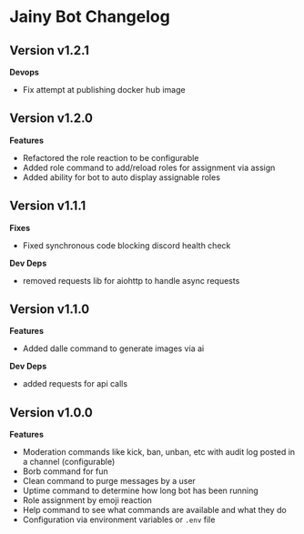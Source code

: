 # Jainy Bot Changelog

## Version v1.2.1

**Devops**

- Fix attempt at publishing docker hub image

## Version v1.2.0

**Features**
- Refactored the role reaction to be configurable
- Added role command to add/reload roles for assignment via assign
- Added ability for bot to auto display assignable roles

## Version v1.1.1

**Fixes**

- Fixed synchronous code blocking discord health check

**Dev Deps**

- removed requests lib for aiohttp to handle async requests

## Version v1.1.0
**Features**
- Added dalle command to generate images via ai

**Dev Deps**
- added requests for api calls

## Version v1.0.0
**Features**
- Moderation commands like kick, ban, unban, etc with audit log posted in a channel (configurable)
- Borb command for fun
- Clean command to purge messages by a user
- Uptime command to determine how long bot has been running
- Role assignment by emoji reaction
- Help command to see what commands are available and what they do
- Configuration via environment variables or `.env` file
